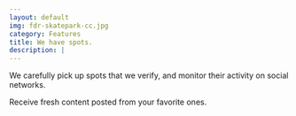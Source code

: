 ```yaml
---
layout: default
img: fdr-skatepark-cc.jpg
category: Features
title: We have spots.
description: |
---
```

<p id="visitor_spot">
	<!-- <button class="btn btn-primary btn-block" onclick="getLocation(searchSpots);">Search spots</button> -->
</p>
<p>We carefully pick up spots that we verify, and monitor their activity on social networks.</p>
<p>Receive fresh content posted from your favorite ones.</p>
